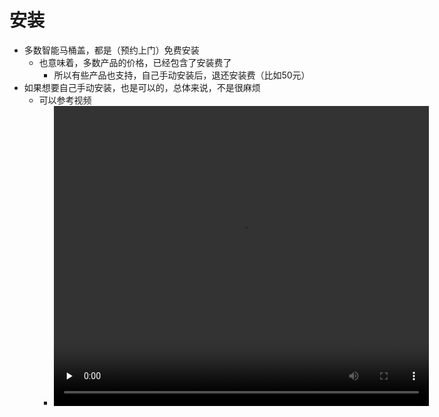 # 安装

* 多数智能马桶盖，都是（预约上门）免费安装
  * 也意味着，多数产品的价格，已经包含了安装费了
    * 所以有些产品也支持，自己手动安装后，退还安装费（比如50元）
* 如果想要自己手动安装，也是可以的，总体来说，不是很麻烦
  * 可以参考视频
    * <video id="manual_install" controls="controls" preload="none" width="600" height="480">
      <source src="../assets/file/haier_cover_install.mp4" type="video/mp4">
    </video>

